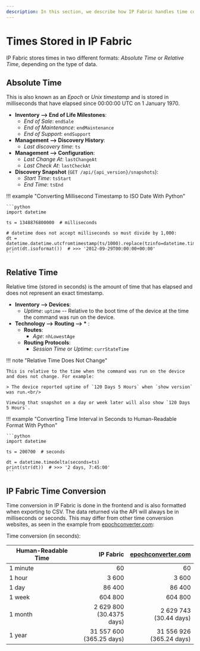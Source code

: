```yaml
---
description: In this section, we describe how IP Fabric handles time conversion.
---
```


# Times Stored in IP Fabric

IP Fabric stores times in two different formats: _Absolute Time_ or _Relative Time_, depending on the type of data.

## Absolute Time

This is also known as an _Epoch_ or _Unix timestamp_ and is stored in milliseconds
that have elapsed since 00:00:00 UTC on 1 January 1970.

- **Inventory --> End of Life Milestones**:
  - _End of Sale_: `endSale`
  - _End of Maintenance_: `endMaintenance`
  - _End of Support_: `endSupport`
- **Management --> Discovery History**:
  - _Last discovery time_: `ts`
- **Management --> Configuration**:
  - _Last Change At_: `lastChangeAt`
  - _Last Check At_: `lastCheckAt`
- **Discovery Snapshot** (`GET /api/{api_version}/snapshots`):
  - _Start Time_: `tsStart`
  - _End Time_: `tsEnd`

!!! example "Converting Millisecond Timestamp to ISO Date With Python"

    ```python
    import datetime

    ts = 1348876800000  # milliseconds

    # datetime does not accept milliseconds so must divide by 1,000:
    dt = datetime.datetime.utcfromtimestamp(ts/1000).replace(tzinfo=datetime.timezone.utc)
    print(dt.isoformat())  # >>> '2012-09-29T00:00:00+00:00'
    ```

## Relative Time

Relative time (stored in seconds) is the amount of time that has elapsed and does not represent an exact timestamp.

- **Inventory --> Devices**:
  - _Uptime_: `uptime` -- Relative to the boot time of the device at the time the command was run on the device.
- **Technology --> Routing --> \*** :
  - **Routes**:
    - _Age_: `nhLowestAge`
  - **Routing Protocols**:
    - _Session Time_ or _Uptime_: `currStateTime`

!!! note "Relative Time Does Not Change"

    This is relative to the time when the command was run on the device and does not change. For example:

    > The device reported uptime of `120 Days 5 Hours` when `show version` was run.<br/>

    Viewing that snapshot on a day or week later will also show `120 Days 5 Hours`.

!!! example "Converting Time Interval in Seconds to Human-Readable Format With Python"

    ```python
    import datetime

    ts = 200700  # seconds

    dt = datetime.timedelta(seconds=ts)
    print(str(dt))  # >>> '2 days, 7:45:00'
    ```

## IP Fabric Time Conversion

Time conversion in IP Fabric is done in the frontend and is also formatted when exporting to CSV.
The data returned via the API will always be in milliseconds or seconds.
This may differ from other time conversion websites, as seen in the example from [epochconverter.com](https://www.epochconverter.com/):

Time conversion (in seconds):

| Human-Readable Time |                    IP Fabric | [epochconverter.com](https://www.epochconverter.com/) |
| ------------------- | ---------------------------: | ----------------------------------------------------: |
| 1 minute            |                           60 |                                                    60 |
| 1 hour              |                        3 600 |                                                 3 600 |
| 1 day               |                       86 400 |                                                86 400 |
| 1 week              |                      604 800 |                                               604 800 |
| 1 month             | 2 629 800<br/>(30.4375 days) |                            2 629 743<br/>(30.44 days) |
| 1 year              | 31 557 600<br/>(365.25 days) |                          31 556 926<br/>(365.24 days) |
